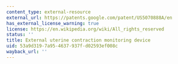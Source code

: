 ```yaml
---
content_type: external-resource
external_url: https://patents.google.com/patent/US5070888A/en
has_external_license_warning: true
license: https://en.wikipedia.org/wiki/All_rights_reserved
status: ''
title: External uterine contraction monitoring device
uid: 53a9d319-7a95-4637-937f-d02593ef008c
wayback_url: ''
---
```

